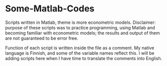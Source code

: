 # Some-Matlab-Codes
Scripts written in Matlab, theme is more econometric models. Disclaimer: purpose of these scripts was to practice programming, using Matlab and becoming familiar with econometric models; the results and output of them are not guaranteed to be error free.

Function of each script is written inside the file as a comment. My native language is Finnish, and some of the variable names reflect this. I will be adding scripts here when I have time to translate the comments into English.
